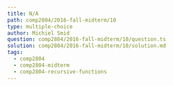 ```yaml
---
title: N/A
path: comp2804/2016-fall-midterm/10
type: multiple-choice
author: Michiel Smid
question: comp2804/2016-fall-midterm/10/question.ts
solution: comp2804/2016-fall-midterm/10/solution.md
tags:
  - comp2804
  - comp2804-midterm
  - comp2804-recursive-functions
---
```

